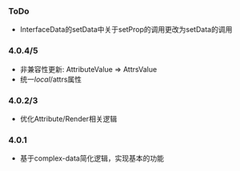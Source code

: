 ### ToDo
- InterfaceData的setData中关于setProp的调用更改为setData的调用

### 4.0.4/5
- 非兼容性更新: AttributeValue => AttrsValue
- 统一$local/$attrs属性

### 4.0.2/3
- 优化Attribute/Render相关逻辑

### 4.0.1
- 基于complex-data简化逻辑，实现基本的功能
